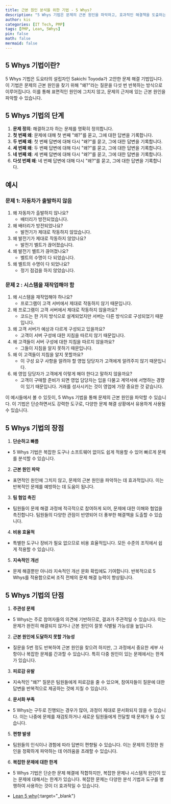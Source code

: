 ```yaml
---
title: 근본 원인 분석을 위한 기법 - 5 Whys?
description: "5 Whys 기법은 문제의 근본 원인을 파악하고, 효과적인 해결책을 도출하는 데 매우 유용한 도구입니다. 이를 통해 조직은 반복적인 문제를 예방하고, 지속적인 개선을 이룰 수 있습니다."
author: kis
categories: [IT Tech, PMP]
tags: [PMP, Lean, 5Whys]
pin: false
math: false
mermaid: false
---
```


## 5 Whys 기법이란?

5 Whys 기법은 도요타의 설립자인 Sakichi Toyoda가 고안한 문제 해결 기법입니다. 이 기법은 문제의 근본 원인을 찾기 위해 "왜?"라는 질문을 다섯 번 반복하는 방식으로 이루어집니다. 이를 통해 표면적인 원인에 그치지 않고, 문제의 근저에 있는 근본 원인을 파악할 수 있습니다.

## 5 Whys 기법의 단계

1. **문제 정의**: 해결하고자 하는 문제를 명확히 정의합니다.
2. **첫 번째 왜**: 문제에 대해 첫 번째 "왜?"를 묻고, 그에 대한 답변을 기록합니다.
3. **두 번째 왜**: 첫 번째 답변에 대해 다시 "왜?"를 묻고, 그에 대한 답변을 기록합니다.
4. **세 번째 왜**: 두 번째 답변에 대해 다시 "왜?"를 묻고, 그에 대한 답변을 기록합니다.
5. **네 번째 왜**: 세 번째 답변에 대해 다시 "왜?"를 묻고, 그에 대한 답변을 기록합니다.
6. **다섯 번째 왜**: 네 번째 답변에 대해 다시 "왜?"를 묻고, 그에 대한 답변을 기록합니다.

## 예시

### 문제 1: 자동차가 출발하지 않음

1. 왜 자동차가 출발하지 않나요?
    - 배터리가 방전되었습니다.
2. 왜 배터리가 방전되었나요?
    - 발전기가 제대로 작동하지 않았습니다.
3. 왜 발전기가 제대로 작동하지 않았나요?
    - 발전기 벨트가 끊어졌습니다.
4. 왜 발전기 벨트가 끊어졌나요?
    - 벨트의 수명이 다 되었습니다.
5. 왜 벨트의 수명이 다 되었나요?
    - 정기 점검을 하지 않았습니다.

### 문제 2 : 시스템을 재작업해야 함

1. 왜 시스템을 재작업해야 하나요?
    - 프로그램이 고객 서버에서 제대로 작동하지 않기 때문입니다.
2. 왜 프로그램이 고객 서버에서 제대로 작동하지 않을까요?
    - 코드는 한 가지 방식으로 설계되었지만 서버는 다른 방식으로 구성되었기 때문입니다.
3. 왜 고객 서버가 예상과 다르게 구성되고 있을까요?
    - 고객이 서버 구성에 대한 지침을 따르지 않기 때문입니다.
4. 왜 고객들이 서버 구성에 대한 지침을 따르지 않을까요?
    - 그들이 지침을 알지 못하기 때문입니다.
5. 왜 이 고객들이 지침을 알지 못할까요?
    - 이 구성 요구 사항을 알려야 할 영업 담당자가 고객에게 알려주지 않기 때문입니다.
6. 왜 영업 담당자가 고객에게 이렇게 해야 한다고 말하지 않을까요?
    - 고객이 구매할 준비가 되면 영업 담당자는 입을 다물고 계약서에 서명하는 경향이 있기 때문입니다. 거래를 성사시키는 것이 영업에 가장 중요한 것 같습니다.

이 예시들에서 볼 수 있듯이, 5 Whys 기법을 통해 문제의 근본 원인을 파악할 수 있습니다. 이 기법은 단순하면서도 강력한 도구로, 다양한 문제 해결 상황에서 유용하게 사용될 수 있습니다.

## 5 Whys 기법의 장점

1. **단순하고 빠름**
  - 5 Whys 기법은 복잡한 도구나 소프트웨어 없이도 쉽게 적용할 수 있어 빠르게 문제를 분석할 수 있습니다.
2. **근본 원인 파악**
  -  표면적인 원인에 그치지 않고, 문제의 근본 원인을 파악하는 데 효과적입니다. 이는 반복적인 문제를 예방하는 데 도움이 됩니다.
3. **팀 협업 촉진**
  -  팀원들이 문제 해결 과정에 적극적으로 참여하게 되어, 문제에 대한 이해와 협업을 촉진합니다. 팀원들의 다양한 관점이 반영되어 더 풍부한 해결책을 도출할 수 있습니다.
4. **비용 효율적**
  - 특별한 도구나 장비가 필요 없으므로 비용 효율적입니다. 모든 수준의 조직에서 쉽게 적용할 수 있습니다.
5. **지속적인 개선**
  - 문제 해결뿐만 아니라 지속적인 개선 문화 확립에도 기여합니다. 반복적으로 5 Whys를 적용함으로써 조직 전체의 문제 해결 능력이 향상됩니다.


## 5 Whys 기법의 단점

1. **주관성 문제**
  - 5 Whys는 주로 참여자들의 의견에 기반하므로, 결과가 주관적일 수 있습니다. 이는 문제가 완전히 해결되지 않거나 근본 원인이 잘못 식별될 가능성을 높입니다.
2. **근본 원인에 도달하지 못할 가능성**
  - 질문을 5번 정도 반복하여 근본 원인을 찾으려 하지만, 그 과정에서 중요한 세부 사항이나 복잡한 문제를 간과할 수 있습니다. 특히 다중 원인이 있는 문제에서는 한계가 있습니다.
3. **피로감 유발**
  - 지속적인 "왜?" 질문은 팀원들에게 피로감을 줄 수 있으며, 참여자들이 질문에 대한 답변을 반복적으로 제공하는 것에 지칠 수 있습니다.
4. **문서화 부족**
  - 5 Whys는 구두로 진행되는 경우가 많아, 과정이 제대로 문서화되지 않을 수 있습니다. 이는 나중에 문제를 재검토하거나 새로운 팀원들에게 전달할 때 문제가 될 수 있습니다.
5. **편향 발생**
  - 팀원들의 인식이나 경험에 따라 답변이 편향될 수 있습니다. 이는 문제의 진정한 원인을 정확하게 파악하는 데 어려움을 초래할 수 있습니다.
6. **복잡한 문제에 대한 한계**
  - 5 Whys 기법은 단순한 문제 해결에 적합하지만, 복잡한 문제나 시스템적 원인이 있는 문제에 대해서는 한계가 있습니다. 복잡한 문제는 다양한 분석 기법과 도구를 병행하여 사용하는 것이 더 효과적일 수 있습니다.

- [Lean 5 why](https://www.pmi.org/disciplined-agile/using-the-value-stream-to-get-to-root-cause-with-5-whys){:target="\_blank"}
